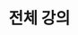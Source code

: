 ---
title: "전체 강의"
summary: "1학년 2학기부터 3학년 2학기까지 수강한 전공 강의 목록"
type: landing
layout: list

sections:

  - block: markdown
    id: intro
    content:
      title: "📚 수강 과목"
      text: |
        김예은이 전북대학교 컴퓨터인공지능학부에 재학하면서 수강한 3학년 2학기까지의 모든 전공 과목들을 한눈에 볼 수 있습니다.  

        - <a href="/courses/current/_index.md"><strong>수강 중인 강의 보기</strong></a>
          <div style="margin-left: 24px; margin-top: 6px;">
            <ul style="margin: 0; padding-left: 20px; font-size:1.1em;">
              <li><a href="/courses/current/3-2/"><strong>3학년 2학기</strong></a></li>
            </ul>
          </div>
        - <a href="/courses/completed/_index.md"><strong>수강 완료한 강의 보기</strong></a>
          <div style="margin-left: 24px; margin-top: 6px;">
            <p style="color:#666; font-size:0.8em; margin-bottom:6px;">
                학기를 클릭하면 상세 페이지로 이동합니다.
            </p>
            <ul style="margin: 0; padding-left: 20px; font-size:1.1em;">
              <li><a href="/courses/completed/1-2/"><strong>1학년 2학기</strong></a></li>
              <li><a href="/courses/completed/2-1/"><strong>2학년 1학기</strong></a></li>
              <li><a href="/courses/completed/2-2/"><strong>2학년 2학기</strong></a></li>
              <li><a href="/courses/completed/3-1/"><strong>3학년 1학기</strong></a></li>
            </ul>
          </div>
    design:
      spacing:
        padding: [40, 0, 20, 0]
---